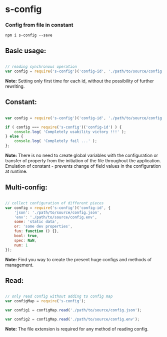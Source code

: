 s-config
===============
### Config from file in constant

```shell
npm i s-config --save
```

Basic usage:
---------------
```javascript

// reading synchronous operation
var config = require('s-config')('config-id', './path/to/source/config.json');

```

**Note:** Setting only first time for each id, without the possibility of further rewriting.

Constant:
---------------
```javascript

var config = require('s-config')('config-id', './path/to/source/config.json');

if ( config === require('s-config')('config-id') ) {
	console.log( 'Completely usability victory !!!' );
} else {
	console.log( 'Completely fail ...' );
};
```
**Note:** There is no need to create global variables with the configuration or transfer of property from the initiation of the file throughout the application. Emulation of constant - prevents change of field values in the configuration at runtime.

Multi-config:
--------------
```javascript

// collect configuration of different pieces
var config = require('s-config')('config-id', {
	'json': './path/to/source/config.json',
	'env': './path/to/source/config.env',
	some: 'static data',
	or: 'some dev properties',
	fun: function () {},
	bool: true,
	spec: NaN,
	num: 1
});

```
**Note:** Find you way to create the present huge configs and methods of management.

Read:
---------------
```javascript

// only read config without adding to config map
var configMap = require('s-config');

var config1 = configMap.read('./path/to/source/config.json');

var config2 = configMap.read('./path/to/source/config.env');

```
**Note:** The file extension is required for any method of reading config.


